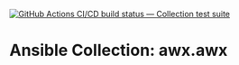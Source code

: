 [![GitHub Actions CI/CD build status — Collection test suite](https://github.com/coll-test/awx.awx/workflows/Collection%20test%20suite/badge.svg?branch=master)](https://github.com/coll-test/awx.awx/actions?query=workflow%3A%22Collection%20test%20suite%22)

Ansible Collection: awx.awx
=================================================